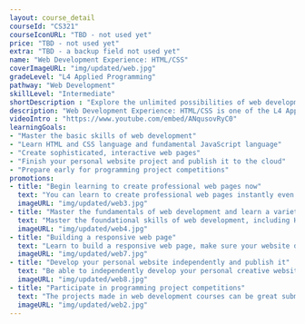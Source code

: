 ```yaml
---
layout: course_detail
courseId: "CS321"
courseIconURL: "TBD - not used yet"
price: "TBD - not used yet"
extra: "TBD - a backup field not used yet"
name: "Web Development Experience: HTML/CSS"
coverImageURL: "img/updated/web.jpg"
gradeLevel: "L4 Applied Programming"
pathway: "Web Development"
skillLevel: "Intermediate"
shortDescription : "Explore the unlimited possibilities of web development, learn to create personal websites and web applications, and publish your ideas on the cloud!"
description: "Web Development Experience: HTML/CSS is one of the L4 Applied Programming series courses. The main purpose of this course is to help students learn the fundamentals of web application development, including web HTML and CSS language, and fundamental JavaScript language. The ultimate goal is for students to be able to independently make their own personal websites, as well as their own preliminary web applications, and publish them in the cloud."
videoIntro : "https://www.youtube.com/embed/ANqusovRyC0"
learningGoals:
- "Master the basic skills of web development"
- "Learn HTML and CSS language and fundamental JavaScript language"
- "Create sophisticated, interactive web pages"
- "Finish your personal website project and publish it to the cloud"
- "Prepare early for programming project competitions"
promotions:
- title: "Begin learning to create professional web pages now"
  text: "You can learn to create professional web pages instantly even without any programming foundation."
  imageURL: "img/updated/web3.jpg"
- title: "Master the fundamentals of web development and learn a variety of development languages"
  text: "Master the foundational skills of web development, including HTML, CSS, and JavaScript, in order to create sophisticated, interactive web experiences."
  imageURL: "img/updated/web4.jpg"
- title: "Building a responsive web page"
  text: "Learn to build a responsive web page, make sure your website displays perfectly on different devices and provides a smooth user experience."
  imageURL: "img/updated/web7.jpg"
- title: "Develop your personal website independently and publish it"
  text: "Be able to independently develop your personal creative website and deploy it on the cloud to be accessed by users worldwide."
  imageURL: "img/updated/web8.jpg"
- title: "Participate in programming project competitions"
  text: "The projects made in web development courses can be great submissions for programming project competitions. Use all of your creativity, get involved in solving life's problems, do experiments, publish the projects, and build a foundation for college applications."
  imageURL: "img/updated/web2.jpg"
---
```

